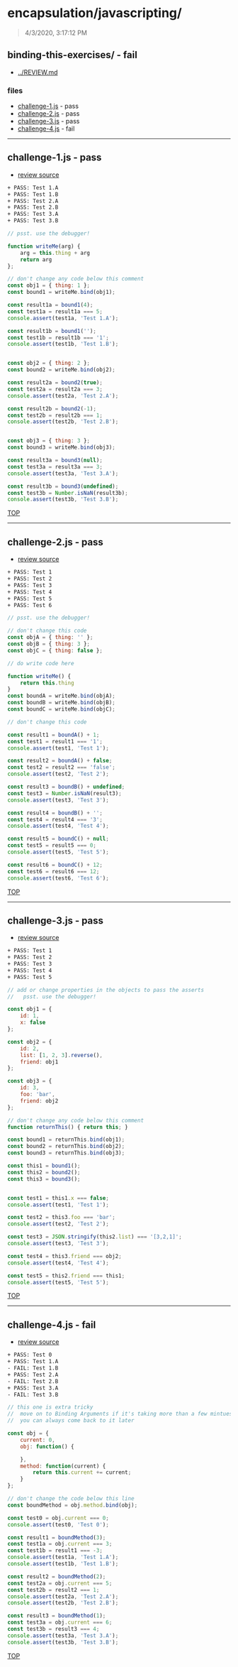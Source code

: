 # encapsulation/javascripting/

> 4/3/2020, 3:17:12 PM 

## binding-this-exercises/ - fail

* [../REVIEW.md](../REVIEW.md)

### files

* [challenge-1.js](#challenge-1js---pass) - pass
* [challenge-2.js](#challenge-2js---pass) - pass
* [challenge-3.js](#challenge-3js---pass) - pass
* [challenge-4.js](#challenge-4js---fail) - fail

---

## challenge-1.js - pass

* [review source](challenge-1.js)

```txt
+ PASS: Test 1.A
+ PASS: Test 1.B
+ PASS: Test 2.A
+ PASS: Test 2.B
+ PASS: Test 3.A
+ PASS: Test 3.B
```

```js
// psst. use the debugger!

function writeMe(arg) {
    arg = this.thing + arg
    return arg
};

// don't change any code below this comment
const obj1 = { thing: 1 };
const bound1 = writeMe.bind(obj1);

const result1a = bound1(4);
const test1a = result1a === 5;
console.assert(test1a, 'Test 1.A');

const result1b = bound1('');
const test1b = result1b === '1';
console.assert(test1b, 'Test 1.B');


const obj2 = { thing: 2 };
const bound2 = writeMe.bind(obj2);

const result2a = bound2(true);
const test2a = result2a === 3;
console.assert(test2a, 'Test 2.A');

const result2b = bound2(-1);
const test2b = result2b === 1;
console.assert(test2b, 'Test 2.B');


const obj3 = { thing: 3 };
const bound3 = writeMe.bind(obj3);

const result3a = bound3(null);
const test3a = result3a === 3;
console.assert(test3a, 'Test 3.A');

const result3b = bound3(undefined);
const test3b = Number.isNaN(result3b);
console.assert(test3b, 'Test 3.B');
```

[TOP](#encapsulation/javascripting)

---

## challenge-2.js - pass

* [review source](challenge-2.js)

```txt
+ PASS: Test 1
+ PASS: Test 2
+ PASS: Test 3
+ PASS: Test 4
+ PASS: Test 5
+ PASS: Test 6
```

```js
// psst. use the debugger!

// don't change this code
const objA = { thing: '' };
const objB = { thing: 3 };
const objC = { thing: false };

// do write code here

function writeMe() {
    return this.thing
}
const boundA = writeMe.bind(objA);
const boundB = writeMe.bind(objB);
const boundC = writeMe.bind(objC);

// don't change this code

const result1 = boundA() + 1;
const test1 = result1 === '1';
console.assert(test1, 'Test 1');

const result2 = boundA() + false;
const test2 = result2 === 'false';
console.assert(test2, 'Test 2');

const result3 = boundB() + undefined;
const test3 = Number.isNaN(result3);
console.assert(test3, 'Test 3');

const result4 = boundB() + '';
const test4 = result4 === '3';
console.assert(test4, 'Test 4');

const result5 = boundC() + null;
const test5 = result5 === 0;
console.assert(test5, 'Test 5');

const result6 = boundC() + 12;
const test6 = result6 === 12;
console.assert(test6, 'Test 6');
```

[TOP](#encapsulation/javascripting)

---

## challenge-3.js - pass

* [review source](challenge-3.js)

```txt
+ PASS: Test 1
+ PASS: Test 2
+ PASS: Test 3
+ PASS: Test 4
+ PASS: Test 5
```

```js
// add or change properties in the objects to pass the asserts
//   psst. use the debugger!

const obj1 = {
    id: 1,
    x: false
};

const obj2 = {
    id: 2,
    list: [1, 2, 3].reverse(),
    friend: obj1
};

const obj3 = {
    id: 3,
    foo: 'bar',
    friend: obj2
};

// don't change any code below this comment
function returnThis() { return this; }

const bound1 = returnThis.bind(obj1);
const bound2 = returnThis.bind(obj2);
const bound3 = returnThis.bind(obj3);

const this1 = bound1();
const this2 = bound2();
const this3 = bound3();


const test1 = this1.x === false;
console.assert(test1, 'Test 1');

const test2 = this3.foo === 'bar';
console.assert(test2, 'Test 2');

const test3 = JSON.stringify(this2.list) === '[3,2,1]';
console.assert(test3, 'Test 3');

const test4 = this3.friend === obj2;
console.assert(test4, 'Test 4');

const test5 = this2.friend === this1;
console.assert(test5, 'Test 5');
```

[TOP](#encapsulation/javascripting)

---

## challenge-4.js - fail

* [review source](challenge-4.js)

```txt
+ PASS: Test 0
+ PASS: Test 1.A
- FAIL: Test 1.B
+ PASS: Test 2.A
- FAIL: Test 2.B
+ PASS: Test 3.A
- FAIL: Test 3.B
```

```js
// this one is extra tricky
//  move on to Binding Arguments if it's taking more than a few mintues
//  you can always come back to it later

const obj = {
    current: 0,
    obj: function() {

    },
    method: function(current) {
        return this.current += current;
    }
};

// don't change the code below this line
const boundMethod = obj.method.bind(obj);

const test0 = obj.current === 0;
console.assert(test0, 'Test 0');

const result1 = boundMethod(3);
const test1a = obj.current === 3;
const test1b = result1 === -3;
console.assert(test1a, 'Test 1.A');
console.assert(test1b, 'Test 1.B');

const result2 = boundMethod(2);
const test2a = obj.current === 5;
const test2b = result2 === 1;
console.assert(test2a, 'Test 2.A');
console.assert(test2b, 'Test 2.B');

const result3 = boundMethod(1);
const test3a = obj.current === 6;
const test3b = result3 === 4;
console.assert(test3a, 'Test 3.A');
console.assert(test3b, 'Test 3.B');
```

[TOP](#encapsulation/javascripting)

